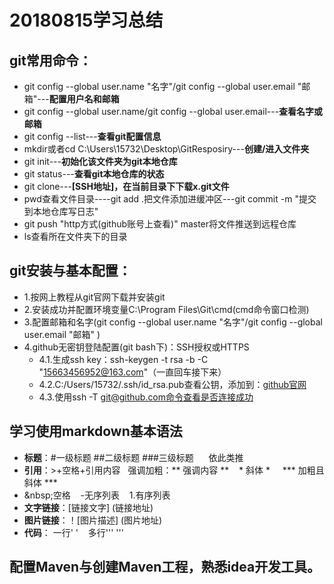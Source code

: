 # 20180815学习总结
## git常用命令：
- git config --global user.name "名字"/git config --global user.email "邮箱"---**配置用户名和邮箱**<br />
- git config --global user.name/git config --global user.email---**查看名字或邮箱**<br />
- git config --list---**查看git配置信息**<br />
- mkdir或者cd C:\Users\15732\Desktop\GitResposiry---**创建/进入文件夹**<br />
- git init---**初始化该文件夹为git本地仓库**<br />
- git status---**查看git本地仓库的状态**<br />
- git clone---**[SSH地址]，在当前目录下下载x.git文件**<br />
- pwd查看文件目录----git add .把文件添加进缓冲区---git commit -m "提交到本地仓库写日志"<br />
- git push "http方式(github账号上查看)" master将文件推送到远程仓库<br />
- ls查看所在文件夹下的目录
## git安装与基本配置：
- 1.按网上教程从git官网下载并安装git<br />
- 2.安装成功并配置环境变量C:\Program Files\Git\cmd(cmd命令窗口检测)<br />
- 3.配置邮箱和名字(git config --global user.name "名字"/git config --global user.email "邮箱" )<br />
- 4.github无密钥登陆配置(git bash下)：SSH授权或HTTPS<br />
   - 4.1.生成ssh key：ssh-keygen -t rsa -b -C "<15663456952@163.com>"（一直回车接下来）<br />
   - 4.2.C:/Users/15732/.ssh/id_rsa.pub查看公钥，添加到：[github官网](http://github.com)<br />
   - 4.3.使用ssh -T git@github.com命令查看是否连接成功
## 学习使用markdown基本语法
   - **标题**：#一级标题   ##二级标题   ###三级标题 &nbsp;&nbsp;&nbsp;&nbsp;&nbsp;依此类推<br/>
   - **引用**：\>+空格+引用内容&nbsp;&nbsp;&nbsp;强调加粗：** 强调内容 ** &nbsp;&nbsp;&nbsp;* 斜体 * &nbsp;&nbsp;&nbsp; *** 加粗且斜体 ***
   - \&nbsp;空格&nbsp;&nbsp;&nbsp; \-无序列表 &nbsp;&nbsp;&nbsp;1.有序列表
   - **文字链接**：[链接文字] (链接地址)
   - **图片链接**：！[图片描述] (图片地址)
   - **代码**：  一行' ' &nbsp;&nbsp;&nbsp;多行'''  '''
## 配置Maven与创建Maven工程，熟悉idea开发工具。
